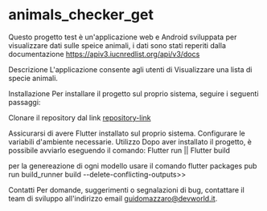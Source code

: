 # animals_checker_get

Questo progetto test è un'applicazione web e Android sviluppata per visualizzare dati sulle speice animali, i dati sono stati reperiti dalla documentazione https://apiv3.iucnredlist.org/api/v3/docs

Descrizione
L'applicazione consente agli utenti di Visualizzare una lista di specie animali.


Installazione
Per installare il progetto sul proprio sistema, seguire i seguenti passaggi:

Clonare il repository dal link [repository-link](https://github.com/rarazuma97/animals_checker_get.git)

Assicurarsi di avere Flutter installato sul proprio sistema.
Configurare le variabili d'ambiente necessarie.
Utilizzo
Dopo aver installato il progetto, è possibile avviarlo eseguendo il comando:
Flutter run || Flutter build

per la genereazione di ogni modello usare il comando 
flutter packages pub run build_runner build --delete-conflicting-outputs>> 




Contatti
Per domande, suggerimenti o segnalazioni di bug, contattare il team di sviluppo all'indirizzo email guidomazzaro@devworld.it.
